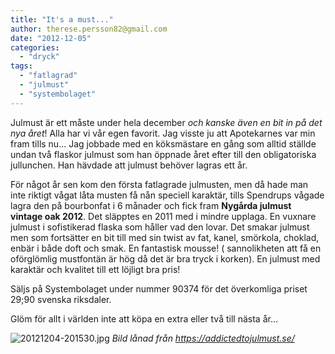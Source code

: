 ```yaml
---
title: "It's a must..."
author: therese.persson82@gmail.com
date: "2012-12-05"
categories: 
  - "dryck"
tags: 
  - "fatlagrad"
  - "julmust"
  - "systembolaget"
---
```


Julmust är ett måste under hela december _och kanske även en bit in på det nya året_! Alla har vi vår egen favorit. Jag visste ju att Apotekarnes var min fram tills nu... Jag jobbade med en köksmästare en gång som alltid ställde undan två flaskor julmust som han öppnade året efter till den obligatoriska jullunchen. Han hävdade att julmust behöver lagras ett år.

För något år sen kom den första fatlagrade julmusten, men då hade man inte riktigt vågat låta musten få nån speciell karaktär, tills Spendrups vågade lagra den på bourbonfat i 6 månader och fick fram **Nygårda julmust vintage oak 2012**. Det släpptes en 2011 med i mindre upplaga. En vuxnare julmust i sofistikerad flaska som håller vad den lovar. Det smakar julmust men som fortsätter en bit till med sin twist av fat, kanel, smörkola, choklad, enbär i både doft och smak. En fantastisk mousse! ( sannolikheten att få en oförglömlig mustfontän är hög då det är bra tryck i korken). En julmust med karaktär och kvalitet till ett löjligt bra pris!

Säljs på Systembolaget under nummer 90374 för det överkomliga priset 29;90 svenska riksdaler.

Glöm för allt i världen inte att köpa en extra eller två till nästa år...  
  
![20121204-201530.jpg](/static/img/20121204-201530.jpg) _Bild lånad från https://addictedtojulmust.se/_
